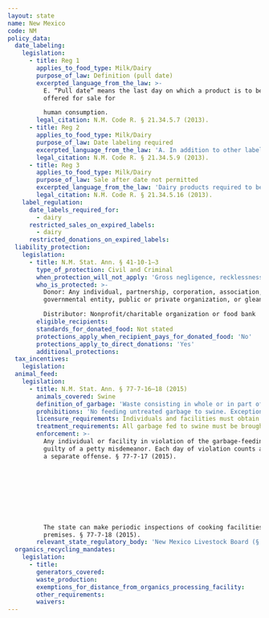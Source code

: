 ```yaml
---
layout: state
name: New Mexico
code: NM
policy_data:
  date_labeling:
    legislation:
      - title: Reg 1
        applies_to_food_type: Milk/Dairy
        purpose_of_law: Definition (pull date)
        excerpted_language_from_the_law: >-
          E. “Pull date” means the last day on which a product is to be sold or
          offered for sale for

          human consumption.
        legal_citation: N.M. Code R. § 21.34.5.7 (2013).
      - title: Reg 2
        applies_to_food_type: Milk/Dairy
        purpose_of_law: Date labeling required
        excerpted_language_from_the_law: 'A. In addition to other labeling requirements, except as otherwise exempted in this rule, all processors and producer distributors shall label each container of one-half (1/2) pint or larger of milk, lowfat milk, non-fat milk, flavored milk, skim milk, half and half and creams sold or offered for sale with a legible pull date. B. The length of pull date for pasteurized products shall be determined by the processor. C. The length of pull date for raw products shall not exceed five (5) days including the date of packaging.'
        legal_citation: N.M. Code R. § 21.34.5.9 (2013).
      - title: Reg 3
        applies_to_food_type: Milk/Dairy
        purpose_of_law: Sale after date not permitted
        excerpted_language_from_the_law: 'Dairy products required to be labeled with a pull date and those dairy products labeled with an optional pull date, except frozen, dried, condensed or evaporated products, may not be sold or offered for sale for human consumption by any person after the pull date.'
        legal_citation: N.M. Code R. § 21.34.5.16 (2013).
    label_regulation:
      date_labels_required_for:
        - dairy
      restricted_sales_on_expired_labels:
        - dairy
      restricted_donations_on_expired_labels:
  liability_protection:
    legislation:
      - title: N.M. Stat. Ann. § 41-10-1—3
        type_of_protection: Civil and Criminal
        when_protection_will_not_apply: 'Gross negligence, recklessness, or intentional misconduct'
        who_is_protected: >-
          Donor: Any individual, partnership, corporation, association,
          governmental entity, public or private organization, or gleaner<br>

          Distributor: Nonprofit/charitable organization or food bank
        eligible_recipients:
        standards_for_donated_food: Not stated
        protections_apply_when_recipient_pays_for_donated_food: 'No'
        protections_apply_to_direct_donations: 'Yes'
        additional_protections:
  tax_incentives:
    legislation:
  animal_feed:
    legislation:
      - title: N.M. Stat. Ann. § 77-7-16–18 (2015)
        animals_covered: Swine
        definition_of_garbage: 'Waste consisting in whole or in part of animal waste resulting from handling, preparing, cooking and consuming of food, including the offal from animal carcasses or parts thereof, but excluding such waste obtained by an individual from his own household operations and fed to his own swine on the same premises. § 77-7-16 (2015).'
        prohibitions: 'No feeding untreated garbage to swine. Exception for individuals feeding household garbage. § 77-7-16, 18 (2015).'
        licensure_requirements: Individuals and facilities must obtain a certificate of registration or a permit for special processing in order to feed garbage to swine. § 77-7-18 (2015).
        treatment_requirements: All garbage fed to swine must be brought to the boiling point or equivalent temperature for a period of not less than 30 minutes. § 77-7-18 (2015).
        enforcement: >-
          Any individual or facility in violation of the garbage-feeding rule is
          guilty of a petty misdemeanor. Each day of violation counts as
          a separate offense. § 77-7-17 (2015).









          The state can make periodic inspections of cooking facilities and
          premises. § 77-7-18 (2015).
        relevant_state_regulatory_body: 'New Mexico Livestock Board (§ 77-7-18 (2015)), <a href="https://www.nmlbonline.com/" target="_blank">https://www.nmlbonline.com/</a>.'
  organics_recycling_mandates:
    legislation:
      - title:
        generators_covered:
        waste_production:
        exemptions_for_distance_from_organics_processing_facility:
        other_requirements:
        waivers:
---
```

